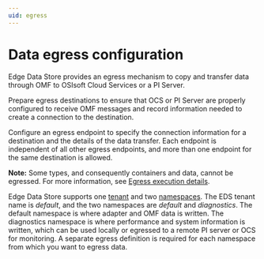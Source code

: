 ```yaml
---
uid: egress
---
```


# Data egress configuration

Edge Data Store provides an egress mechanism to copy and transfer data through OMF to OSIsoft Cloud Services or a PI Server. 

Prepare egress destinations to ensure that OCS or PI Server are properly configured to receive OMF messages and record information needed to create a connection to the destination.

Configure an egress endpoint to specify the connection information for a destination and the details of the data transfer. Each endpoint is independent of all other egress endpoints, and more than one endpoint for the same destination is allowed.

**Note:** Some types, and consequently containers and data, cannot be egressed. For more information, see [Egress execution details](xref:EgressExecutionDetails).

Edge Data Store supports one [tenant](https://ocs-docs.osisoft.com/Documentation/Management/Account_Tenant.html) and two [namespaces](https://ocs-docs.osisoft.com/Documentation/Management/Account_Namespace_1.html). The EDS tenant name is _default_, and the two namespaces are _default_ and _diagnostics_. The default namespace is where adapter and OMF data is written. The diagnostics namespace is where performance and system information is written, which can be used locally or egressed to a remote PI server or OCS for monitoring. A separate egress definition is required for each namespace from which you want to egress data.

